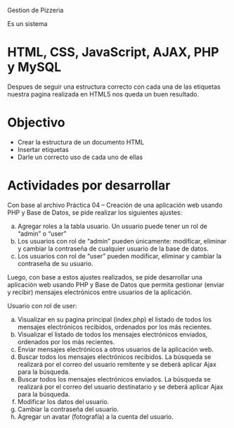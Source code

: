 Gestion de Pizzeria

Es un sistema 

# HTML, CSS, JavaScript, AJAX, PHP y MySQL
Despues de seguir una estructura correcto con cada una de las etiquetas nuestra pagina realizada en HTML5 nos queda un buen resultado.


<h1>Objectivo</h1>

<ul>  
  <li> Crear la estructura de un documento HTML </li>
  <li> Insertar etiquetas </li>
  <li> Darle un correcto uso de cada uno de ellas </li>
</ul>

<h1>Actividades por desarrollar</h1>
<p>Con base al archivo Práctica 04 – Creación de una aplicación web usando PHP y Base de Datos, se pide realizar los siguientes ajustes:</p>

<ol type="a">
  <li>Agregar roles a la tabla usuario. Un usuario puede tener un rol de “admin” o “user”</li>
  <li>Los usuarios con rol de “admin” pueden únicamente: modificar, eliminar y cambiar la contraseña de cualquier usuario de la base de datos.</li>
  <li>Los usuarios con rol de “user” pueden modificar, eliminar y cambiar la contraseña de su usuario.</li>
</ol> 

<p>Luego, con base a estos ajustes realizados, se pide desarrollar una aplicación web usando PHP y Base de Datos que permita gestionar (enviar y recibir) mensajes electrónicos entre usuarios de la aplicación.</p>

<p>Usuario con rol de user:</p>

<ol type="a">
  <li>Visualizar en su pagina principal (index.php) el listado de todos los mensajes electrónicos recibidos, ordenados por los más recientes.</li>
  <li>Visualizar el listado de todos los mensajes electrónicos enviados, ordenados por los más recientes.</li>
  <li>Enviar mensajes electrónicos a otros usuarios de la aplicación web.</li>
  <li>Buscar todos los mensajes electrónicos recibidos. La búsqueda se realizará por el correo del usuario remitente y se deberá aplicar Ajax para la búsqueda.</li>
  <li>Buscar todos los mensajes electrónicos enviados. La búsqueda se realizará por el correo del usuario destinatario y se deberá aplicar Ajax para la búsqueda.</li>
  <li>Modificar los datos del usuario.</li>
  <li>Cambiar la contraseña del usuario.</li>
  <li>Agregar un avatar (fotografía) a la cuenta del usuario.</li>

</ol>









